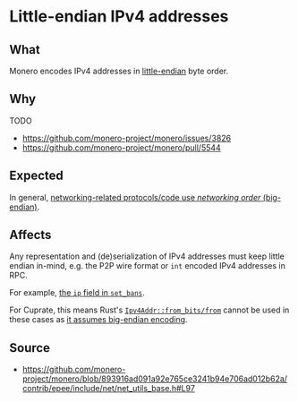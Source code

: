 # Little-endian IPv4 addresses

## What
Monero encodes IPv4 addresses in [little-endian](https://en.wikipedia.org/wiki/Endianness) byte order.

## Why
TODO

- <https://github.com/monero-project/monero/issues/3826>
- <https://github.com/monero-project/monero/pull/5544>

## Expected
In general, [networking-related protocols/code use _networking order_ (big-endian)](https://en.wikipedia.org/wiki/Endianness#Networking).

## Affects
Any representation and (de)serialization of IPv4 addresses must keep little
endian in-mind, e.g. the P2P wire format or `int` encoded IPv4 addresses in RPC.

For example, [the `ip` field in `set_bans`](https://www.getmonero.org/resources/developer-guides/daemon-rpc.html#set_bans).

For Cuprate, this means Rust's [`Ipv4Addr::from_bits/from`](https://doc.rust-lang.org/1.82.0/src/core/net/ip_addr.rs.html#1182) cannot be used in these cases as [it assumes big-endian encoding](https://doc.rust-lang.org/1.82.0/src/core/net/ip_addr.rs.html#540).

## Source
- <https://github.com/monero-project/monero/blob/893916ad091a92e765ce3241b94e706ad012b62a/contrib/epee/include/net/net_utils_base.h#L97>
